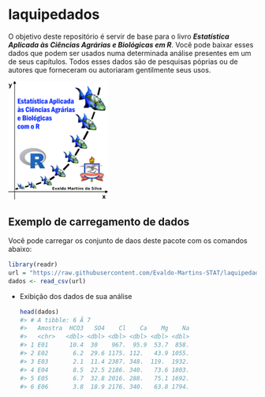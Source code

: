 
<!-- README.md is generated from README.Rmd. Please edit that file -->

# laquipedados

<!-- badges: start -->
<!-- badges: end -->

O objetivo deste repositório é servir de base para o livro
***Estatística Aplicada às Ciências Agrárias e Biológicas em R***. Você
pode baixar esses dados que podem ser usados numa determinada análise
presentes em um de seus capítulos. Todos esses dados são de pesquisas
póprias ou de autores que forneceram ou autoriaram gentilmente seus
usos.

<img src="images/Capa de Esta Pesqueira_3.png" width="40%" />

## Exemplo de carregamento de dados

Você pode carregar os conjunto de daos deste pacote com os comandos
abaixo:

``` r
library(readr)
url = "https://raw.githubusercontent.com/Evaldo-Martins-STAT/laquipedados/master/dados/aquifero.csv"
dados <- read_csv(url)
```

- Exibição dos dados de sua análise

  ``` r
  head(dados)
  #> # A tibble: 6 Ã 7
  #>   Amostra  HCO3   SO4    Cl    Ca    Mg    Na
  #>   <chr>   <dbl> <dbl> <dbl> <dbl> <dbl> <dbl>
  #> 1 E01      10.4  30    967.  95.9  53.7  858.
  #> 2 E02       6.2  29.6 1175. 112.   43.9 1055.
  #> 3 E03       2.1  11.4 2387. 348.  119.  1932.
  #> 4 E04       8.5  22.5 2186. 340.   73.6 1803.
  #> 5 E05       6.7  32.8 2016. 288.   75.1 1692.
  #> 6 E06       3.8  18.9 2176. 340.   63.8 1794.
  ```

